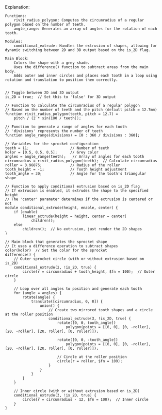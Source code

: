 Explanation:

    Functions:
        rivit_radius_polygon: Computes the circumradius of a regular polygon based on the number of teeth.
        angle_range: Generates an array of angles for the rotation of each tooth.

    Modules:
        conditional_extrude: Handles the extrusion of shapes, allowing for dynamic switching between 2D and 3D output based on the is_2D flag.

    Main Block:
        Colors the shape with a grey shade.
        Uses the difference() function to subtract areas from the main body.
        Adds outer and inner circles and places each tooth in a loop using rotation and translation to position them correctly.




```openscad

// Toggle between 2D and 3D output
is_2D = true;  // Set this to 'false' for 3D output

// Function to calculate the circumradius of a regular polygon
// Based on the number of teeth and the pitch (default pitch = 12.7mm)
function rivit_radius_polygon(teeth, pitch = 12.7) =
    pitch / (2 * sin(180 / teeth));

// Function to generate a range of angles for each tooth
// 'divisions' represents the number of teeth
function angle_range(divisions) = [0 : 360 / divisions : 360];

// Variables for the sprocket configuration
teeth = 11;                   // Number of teeth
kolor = [0.5, 0.5, 0.5];      // Grey color
angles = angle_range(teeth);   // Array of angles for each tooth
circumradius = rivit_radius_polygon(teeth);  // Calculate circumradius
roller = 3.96875;             // Radius of the roller
tooth_height = -1;            // Tooth height adjustment
tooth_angle = 30;             // Angle for the tooth's triangular shape

// Function to apply conditional extrusion based on is_2D flag
// If extrusion is enabled, it extrudes the shape to the specified height
// The 'center' parameter determines if the extrusion is centered or not
module conditional_extrude(height, enable, center) {
    if (enable)
        linear_extrude(height = height, center = center)
            children();
    else
        children();  // No extrusion, just render the 2D shapes
}

// Main block that generates the sprocket shape
// It uses a difference operation to subtract shapes
color(kolor)  // Set the color for the sprocket
difference() {
    // Outer sprocket circle (with or without extrusion based on is_2D)
    conditional_extrude(2, !is_2D, true) {
        circle(r = circumradius + tooth_height, $fn = 100);  // Outer circle
    }

    // Loop over all angles to position and generate each tooth
    for (angle = angles) {
        rotate(angle) {
            translate([circumradius, 0, 0]) {
                union() {
                    // Create two mirrored tooth shapes and a circle at the roller position
                    conditional_extrude(3, !is_2D, true) {
                        rotate([0, 0, tooth_angle])
                            polygon(points = [[0, 0], [0, -roller], [20, -roller], [20, roller], [0, roller]]);
                        
                        rotate([0, 0, -tooth_angle])
                            polygon(points = [[0, 0], [0, -roller], [20, -roller], [20, roller], [0, roller]]);
                        
                        // Circle at the roller position
                        circle(r = roller, $fn = 100);
                    }
                }
            }
        }
    }

    // Inner circle (with or without extrusion based on is_2D)
    conditional_extrude(3, !is_2D, true) {
        circle(r = circumradius - 12, $fn = 100);  // Inner circle
    }
}

```
